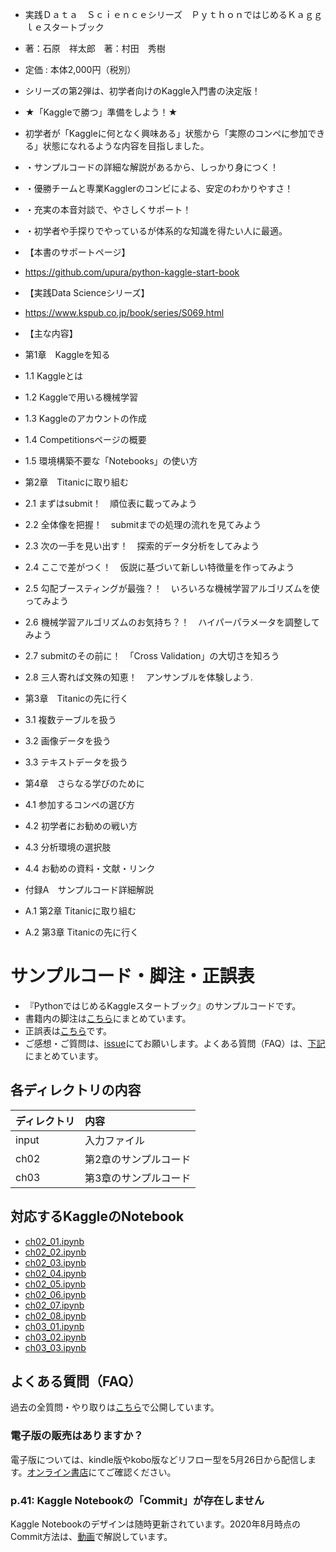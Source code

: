 - 実践Ｄａｔａ　Ｓｃｉｅｎｃｅシリーズ　ＰｙｔｈｏｎではじめるＫａｇｇｌｅスタートブック
- 著：石原　祥太郎　著：村田　秀樹
- 定価 : 本体2,000円（税別）
- シリーズの第2弾は、初学者向けのKaggle入門書の決定版！
 
- ★「Kaggleで勝つ」準備をしよう！★
- 初学者が「Kaggleに何となく興味ある」状態から「実際のコンペに参加できる」状態になれるような内容を目指しました。
 
- ・サンプルコードの詳細な解説があるから、しっかり身につく！
- ・優勝チームと専業Kagglerのコンビによる、安定のわかりやすさ！
- ・充実の本音対談で、やさしくサポート！
- ・初学者や手探りでやっているが体系的な知識を得たい人に最適。
 
- 【本書のサポートページ】
- https://github.com/upura/python-kaggle-start-book
- 【実践Data Scienceシリーズ】
- https://www.kspub.co.jp/book/series/S069.html
 
- 【主な内容】
- 第1章　Kaggleを知る
- 1.1 Kaggleとは
- 1.2 Kaggleで用いる機械学習
- 1.3 Kaggleのアカウントの作成
- 1.4 Competitionsページの概要
- 1.5 環境構築不要な「Notebooks」の使い方
 
- 第2章　Titanicに取り組む
- 2.1 まずはsubmit！　順位表に載ってみよう
- 2.2 全体像を把握！　submitまでの処理の流れを見てみよう
- 2.3 次の一手を見い出す！　探索的データ分析をしてみよう
- 2.4 ここで差がつく！　仮説に基づいて新しい特徴量を作ってみよう
- 2.5 勾配ブースティングが最強？！　いろいろな機械学習アルゴリズムを使ってみよう
- 2.6 機械学習アルゴリズムのお気持ち？！　ハイパーパラメータを調整してみよう
- 2.7 submitのその前に！　「Cross Validation」の大切さを知ろう
- 2.8 三人寄れば文殊の知恵！　アンサンブルを体験しよう.
 
- 第3章　Titanicの先に行く
- 3.1 複数テーブルを扱う
- 3.2 画像データを扱う
- 3.3 テキストデータを扱う
 
- 第4章　さらなる学びのために
- 4.1 参加するコンペの選び方
- 4.2 初学者にお勧めの戦い方
- 4.3 分析環境の選択肢
- 4.4 お勧めの資料・文献・リンク
 
- 付録A　サンプルコード詳細解説
- A.1 第2章 Titanicに取り組む
- A.2 第3章 Titanicの先に行く

# サンプルコード・脚注・正誤表

- 『PythonではじめるKaggleスタートブック』のサンプルコードです。
- 書籍内の脚注は[こちら](footnote.md)にまとめています。
- 正誤表は[こちら](errata.md)です。
- ご感想・ご質問は、[issue](https://github.com/upura/python-kaggle-start-book/issues)にてお願いします。よくある質問（FAQ）は、[下記](https://github.com/upura/python-kaggle-start-book#%E3%82%88%E3%81%8F%E3%81%82%E3%82%8B%E8%B3%AA%E5%95%8Ffaq)にまとめています。

## 各ディレクトリの内容

|ディレクトリ| 内容 |
|:----|:-------|
| input | 入力ファイル |
| ch02 | 第2章のサンプルコード |
| ch03 | 第3章のサンプルコード |

## 対応するKaggleのNotebook

- [ch02_01.ipynb](https://www.kaggle.com/sishihara/python-kaggle-start-book-ch02-01)
- [ch02_02.ipynb](https://www.kaggle.com/sishihara/python-kaggle-start-book-ch02-02)
- [ch02_03.ipynb](https://www.kaggle.com/sishihara/python-kaggle-start-book-ch02-03)
- [ch02_04.ipynb](https://www.kaggle.com/sishihara/python-kaggle-start-book-ch02-04)
- [ch02_05.ipynb](https://www.kaggle.com/sishihara/python-kaggle-start-book-ch02-05)
- [ch02_06.ipynb](https://www.kaggle.com/sishihara/python-kaggle-start-book-ch02-06)
- [ch02_07.ipynb](https://www.kaggle.com/sishihara/python-kaggle-start-book-ch02-07)
- [ch02_08.ipynb](https://www.kaggle.com/sishihara/python-kaggle-start-book-ch02-08)
- [ch03_01.ipynb](https://www.kaggle.com/sishihara/python-kaggle-start-book-ch03-01)
- [ch03_02.ipynb](https://www.kaggle.com/sishihara/python-kaggle-start-book-ch03-02)
- [ch03_03.ipynb](https://www.kaggle.com/sishihara/python-kaggle-start-book-ch03-03)

## よくある質問（FAQ）

過去の全質問・やり取りは[こちら](https://github.com/upura/python-kaggle-start-book/issues?q=is%3Aissue)で公開しています。

### 電子版の販売はありますか？

電子版については、kindle版やkobo版などリフロー型を5月26日から配信します。[オンライン書店](https://bookclub.kodansha.co.jp/buy?item=0000325172)にてご確認ください。

### p.41: Kaggle Notebookの「Commit」が存在しません

Kaggle Notebookのデザインは随時更新されています。2020年8月時点のCommit方法は、[動画](https://youtu.be/P4xTw_QQtlg)で解説しています。
